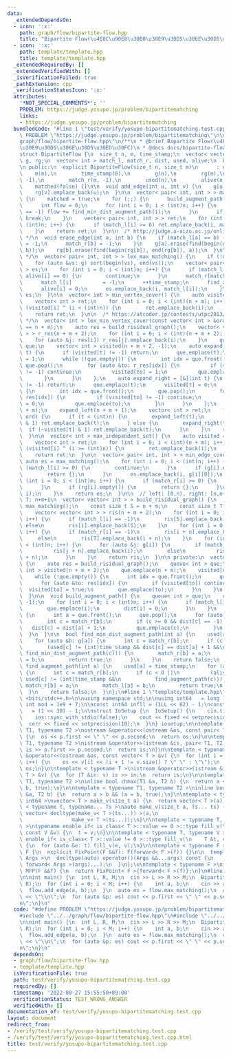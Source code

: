 ```yaml
---
data:
  _extendedDependsOn:
  - icon: ':x:'
    path: graph/flow/bipartite-flow.hpp
    title: "Bipartite Flow(\u4E8C\u90E8\u30B0\u30E9\u30D5\u306E\u30D5\u30ED\u30FC)"
  - icon: ':x:'
    path: template/template.hpp
    title: template/template.hpp
  _extendedRequiredBy: []
  _extendedVerifiedWith: []
  _isVerificationFailed: true
  _pathExtension: cpp
  _verificationStatusIcon: ':x:'
  attributes:
    '*NOT_SPECIAL_COMMENTS*': ''
    PROBLEM: https://judge.yosupo.jp/problem/bipartitematching
    links:
    - https://judge.yosupo.jp/problem/bipartitematching
  bundledCode: "#line 1 \"test/verify/yosupo-bipartitematching.test.cpp\"\n#define\
    \ PROBLEM \"https://judge.yosupo.jp/problem/bipartitematching\"\n\n#line 1 \"\
    graph/flow/bipartite-flow.hpp\"\n/**\n * @brief Bipartite Flow(\u4E8C\u90E8\u30B0\
    \u30E9\u30D5\u306E\u30D5\u30ED\u30FC)\n * @docs docs/bipartite-flow.md\n */\n\
    struct BipartiteFlow {\n  size_t n, m, time_stamp;\n  vector< vector< int > >\
    \ g, rg;\n  vector< int > match_l, match_r, dist, used, alive;\n  bool matched;\n\
    \n public:\n  explicit BipartiteFlow(size_t n, size_t m)\n      : n(n),\n    \
    \    m(m),\n        time_stamp(0),\n        g(n),\n        rg(m),\n        match_l(n,\
    \ -1),\n        match_r(m, -1),\n        used(n),\n        alive(n, 1),\n    \
    \    matched(false) {}\n\n  void add_edge(int u, int v) {\n    g[u].push_back(v);\n\
    \    rg[v].emplace_back(u);\n  }\n\n  vector< pair< int, int > > max_matching()\
    \ {\n    matched = true;\n    for (;;) {\n      build_augment_path();\n      ++time_stamp;\n\
    \      int flow = 0;\n      for (int i = 0; i < (int)n; i++) {\n        if (match_l[i]\
    \ == -1) flow += find_min_dist_augment_path(i);\n      }\n      if (flow == 0)\
    \ break;\n    }\n    vector< pair< int, int > > ret;\n    for (int i = 0; i <\
    \ (int)n; i++) {\n      if (match_l[i] >= 0) ret.emplace_back(i, match_l[i]);\n\
    \    }\n    return ret;\n  }\n\n  /* http://judge.u-aizu.ac.jp/onlinejudge/description.jsp?id=3198\
    \ */\n  void erase_edge(int a, int b) {\n    if (match_l[a] == b) {\n      match_l[a]\
    \ = -1;\n      match_r[b] = -1;\n    }\n    g[a].erase(find(begin(g[a]), end(g[a]),\
    \ b));\n    rg[b].erase(find(begin(rg[b]), end(rg[b]), a));\n  }\n\n  /* http://judge.u-aizu.ac.jp/onlinejudge/description.jsp?id=0334\
    \ */\n  vector< pair< int, int > > lex_max_matching() {\n    if (!matched) max_matching();\n\
    \    for (auto &vs: g) sort(begin(vs), end(vs));\n    vector< pair< int, int >\
    \ > es;\n    for (int i = 0; i < (int)n; i++) {\n      if (match_l[i] == -1 ||\
    \ alive[i] == 0) {\n        continue;\n      }\n      match_r[match_l[i]] = -1;\n\
    \      match_l[i]          = -1;\n      ++time_stamp;\n      find_augment_path(i);\n\
    \      alive[i] = 0;\n      es.emplace_back(i, match_l[i]);\n    }\n    return\
    \ es;\n  }\n\n  vector< int > min_vertex_cover() {\n    auto visited = find_residual_path();\n\
    \    vector< int > ret;\n    for (int i = 0; i < (int)(n + m); i++) {\n      if\
    \ (visited[i] ^ (i < (int)n)) {\n        ret.emplace_back(i);\n      }\n    }\n\
    \    return ret;\n  }\n\n  /* https://atcoder.jp/contests/utpc2013/tasks/utpc2013_11\
    \ */\n  vector< int > lex_min_vertex_cover(const vector< int > &ord) {\n    assert(ord.size()\
    \ == n + m);\n    auto res = build_risidual_graph();\n    vector< vector< int\
    \ > > r_res(n + m + 2);\n    for (int i = 0; i < (int)(n + m + 2); i++) {\n  \
    \    for (auto &j: res[i]) r_res[j].emplace_back(i);\n    }\n    queue< int >\
    \ que;\n    vector< int > visited(n + m + 2, -1);\n    auto expand_left = [&](int\
    \ t) {\n      if (visited[t] != -1) return;\n      que.emplace(t);\n      visited[t]\
    \ = 1;\n      while (!que.empty()) {\n        int idx = que.front();\n       \
    \ que.pop();\n        for (auto &to: r_res[idx]) {\n          if (visited[to]\
    \ != -1) continue;\n          visited[to] = 1;\n          que.emplace(to);\n \
    \       }\n      }\n    };\n    auto expand_right = [&](int t) {\n      if (visited[t]\
    \ != -1) return;\n      que.emplace(t);\n      visited[t] = 0;\n      while (!que.empty())\
    \ {\n        int idx = que.front();\n        que.pop();\n        for (auto &to:\
    \ res[idx]) {\n          if (visited[to] != -1) continue;\n          visited[to]\
    \ = 0;\n          que.emplace(to);\n        }\n      }\n    };\n    expand_right(n\
    \ + m);\n    expand_left(n + m + 1);\n    vector< int > ret;\n    for (auto &t:\
    \ ord) {\n      if (t < (int)n) {\n        expand_left(t);\n        if (visited[t]\
    \ & 1) ret.emplace_back(t);\n      } else {\n        expand_right(t);\n      \
    \  if (~visited[t] & 1) ret.emplace_back(t);\n      }\n    }\n    return ret;\n\
    \  }\n\n  vector< int > max_independent_set() {\n    auto visited = find_residual_path();\n\
    \    vector< int > ret;\n    for (int i = 0; i < (int)(n + m); i++) {\n      if\
    \ (visited[i] ^ (i >= (int)n)) {\n        ret.emplace_back(i);\n      }\n    }\n\
    \    return ret;\n  }\n\n  vector< pair< int, int > > min_edge_cover() {\n   \
    \ auto es = max_matching();\n    for (int i = 0; i < (int)n; i++) {\n      if\
    \ (match_l[i] >= 0) {\n        continue;\n      }\n      if (g[i].empty()) {\n\
    \        return {};\n      }\n      es.emplace_back(i, g[i][0]);\n    }\n    for\
    \ (int i = 0; i < (int)m; i++) {\n      if (match_r[i] >= 0) {\n        continue;\n\
    \      }\n      if (rg[i].empty()) {\n        return {};\n      }\n      es.emplace_back(rg[i][0],\
    \ i);\n    }\n    return es;\n  }\n\n  // left: [0,n), right: [n,n+m), S: n+m,\
    \ T: n+m+1\n  vector< vector< int > > build_risidual_graph() {\n    if (!matched)\
    \ max_matching();\n    const size_t S = n + m;\n    const size_t T = n + m + 1;\n\
    \    vector< vector< int > > ris(n + m + 2);\n    for (int i = 0; i < (int)n;\
    \ i++) {\n      if (match_l[i] == -1)\n        ris[S].emplace_back(i);\n     \
    \ else\n        ris[i].emplace_back(S);\n    }\n    for (int i = 0; i < (int)m;\
    \ i++) {\n      if (match_r[i] == -1)\n        ris[i + n].emplace_back(T);\n \
    \     else\n        ris[T].emplace_back(i + n);\n    }\n    for (int i = 0; i\
    \ < (int)n; i++) {\n      for (auto &j: g[i]) {\n        if (match_l[i] == j)\n\
    \          ris[j + n].emplace_back(i);\n        else\n          ris[i].emplace_back(j\
    \ + n);\n      }\n    }\n    return ris;\n  }\n\n private:\n  vector< int > find_residual_path()\
    \ {\n    auto res = build_risidual_graph();\n    queue< int > que;\n    vector<\
    \ int > visited(n + m + 2);\n    que.emplace(n + m);\n    visited[n + m] = true;\n\
    \    while (!que.empty()) {\n      int idx = que.front();\n      que.pop();\n\
    \      for (auto &to: res[idx]) {\n        if (visited[to]) continue;\n      \
    \  visited[to] = true;\n        que.emplace(to);\n      }\n    }\n    return visited;\n\
    \  }\n\n  void build_augment_path() {\n    queue< int > que;\n    dist.assign(g.size(),\
    \ -1);\n    for (int i = 0; i < (int)n; i++) {\n      if (match_l[i] == -1) {\n\
    \        que.emplace(i);\n        dist[i] = 0;\n      }\n    }\n    while (!que.empty())\
    \ {\n      int a = que.front();\n      que.pop();\n      for (auto &b: g[a]) {\n\
    \        int c = match_r[b];\n        if (c >= 0 && dist[c] == -1) {\n       \
    \   dist[c] = dist[a] + 1;\n          que.emplace(c);\n        }\n      }\n  \
    \  }\n  }\n\n  bool find_min_dist_augment_path(int a) {\n    used[a] = time_stamp;\n\
    \    for (auto &b: g[a]) {\n      int c = match_r[b];\n      if (c < 0 ||\n  \
    \        (used[c] != (int)time_stamp && dist[c] == dist[a] + 1 &&\n          \
    \ find_min_dist_augment_path(c))) {\n        match_r[b] = a;\n        match_l[a]\
    \ = b;\n        return true;\n      }\n    }\n    return false;\n  }\n\n  bool\
    \ find_augment_path(int a) {\n    used[a] = time_stamp;\n    for (auto &b: g[a])\
    \ {\n      int c = match_r[b];\n      if (c < 0 ||\n          (alive[c] == 1 &&\
    \ used[c] != (int)time_stamp &&\n           find_augment_path(c))) {\n       \
    \ match_r[b] = a;\n        match_l[a] = b;\n        return true;\n      }\n  \
    \  }\n    return false;\n  }\n};\n#line 1 \"template/template.hpp\"\n#include\
    \ <bits/stdc++.h>\n\nusing namespace std;\n\nusing int64   = long long;\nconst\
    \ int mod = 1e9 + 7;\n\nconst int64 infll = (1LL << 62) - 1;\nconst int inf  \
    \   = (1 << 30) - 1;\n\nstruct IoSetup {\n  IoSetup() {\n    cin.tie(nullptr);\n\
    \    ios::sync_with_stdio(false);\n    cout << fixed << setprecision(10);\n  \
    \  cerr << fixed << setprecision(10);\n  }\n} iosetup;\n\ntemplate < typename\
    \ T1, typename T2 >\nostream &operator<<(ostream &os, const pair< T1, T2 > &p)\
    \ {\n  os << p.first << \" \" << p.second;\n  return os;\n}\n\ntemplate < typename\
    \ T1, typename T2 >\nistream &operator>>(istream &is, pair< T1, T2 > &p) {\n \
    \ is >> p.first >> p.second;\n  return is;\n}\n\ntemplate < typename T >\nostream\
    \ &operator<<(ostream &os, const vector< T > &v) {\n  for (int i = 0; i < (int)v.size();\
    \ i++) {\n    os << v[i] << (i + 1 != v.size() ? \" \" : \"\");\n  }\n  return\
    \ os;\n}\n\ntemplate < typename T >\nistream &operator>>(istream &is, vector<\
    \ T > &v) {\n  for (T &in: v) is >> in;\n  return is;\n}\n\ntemplate < typename\
    \ T1, typename T2 >\ninline bool chmax(T1 &a, T2 b) {\n  return a < b && (a =\
    \ b, true);\n}\n\ntemplate < typename T1, typename T2 >\ninline bool chmin(T1\
    \ &a, T2 b) {\n  return a > b && (a = b, true);\n}\n\ntemplate < typename T =\
    \ int64 >\nvector< T > make_v(size_t a) {\n  return vector< T >(a);\n}\n\ntemplate\
    \ < typename T, typename... Ts >\nauto make_v(size_t a, Ts... ts) {\n  return\
    \ vector< decltype(make_v< T >(ts...)) >(a,\n                                \
    \                make_v< T >(ts...));\n}\n\ntemplate < typename T, typename V\
    \ >\ntypename enable_if< is_class< T >::value == 0 >::type fill_v(\n    T &t,\
    \ const V &v) {\n  t = v;\n}\n\ntemplate < typename T, typename V >\ntypename\
    \ enable_if< is_class< T >::value != 0 >::type fill_v(\n    T &t, const V &v)\
    \ {\n  for (auto &e: t) fill_v(e, v);\n}\n\ntemplate < typename F >\nstruct FixPoint:\
    \ F {\n  explicit FixPoint(F &&f): F(forward< F >(f)) {}\n\n  template < typename...\
    \ Args >\n  decltype(auto) operator()(Args &&...args) const {\n    return F::operator()(*this,\
    \ forward< Args >(args)...);\n  }\n};\n\ntemplate < typename F >\ninline decltype(auto)\
    \ MFP(F &&f) {\n  return FixPoint< F >{forward< F >(f)};\n}\n#line 5 \"test/verify/yosupo-bipartitematching.test.cpp\"\
    \n\nint main() {\n  int L, R, M;\n  cin >> L >> R >> M;\n  BipartiteFlow flow(L,\
    \ R);\n  for (int i = 0; i < M; i++) {\n    int a, b;\n    cin >> a >> b;\n  \
    \  flow.add_edge(a, b);\n  }\n  auto es = flow.max_matching();\n  cout << es.size()\
    \ << \"\\n\";\n  for (auto &p: es) cout << p.first << \" \" << p.second << \"\\\
    n\";\n}\n"
  code: "#define PROBLEM \"https://judge.yosupo.jp/problem/bipartitematching\"\n\n\
    #include \"../../graph/flow/bipartite-flow.hpp\"\n#include \"../../template/template.hpp\"\
    \n\nint main() {\n  int L, R, M;\n  cin >> L >> R >> M;\n  BipartiteFlow flow(L,\
    \ R);\n  for (int i = 0; i < M; i++) {\n    int a, b;\n    cin >> a >> b;\n  \
    \  flow.add_edge(a, b);\n  }\n  auto es = flow.max_matching();\n  cout << es.size()\
    \ << \"\\n\";\n  for (auto &p: es) cout << p.first << \" \" << p.second << \"\\\
    n\";\n}\n"
  dependsOn:
  - graph/flow/bipartite-flow.hpp
  - template/template.hpp
  isVerificationFile: true
  path: test/verify/yosupo-bipartitematching.test.cpp
  requiredBy: []
  timestamp: '2022-08-27 15:55:50+09:00'
  verificationStatus: TEST_WRONG_ANSWER
  verifiedWith: []
documentation_of: test/verify/yosupo-bipartitematching.test.cpp
layout: document
redirect_from:
- /verify/test/verify/yosupo-bipartitematching.test.cpp
- /verify/test/verify/yosupo-bipartitematching.test.cpp.html
title: test/verify/yosupo-bipartitematching.test.cpp
---
```

